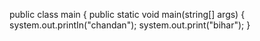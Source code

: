 public class main {
   public static void main(string[] args) {
      system.out.printIn("chandan");
      system.out.print("bihar");
      }
